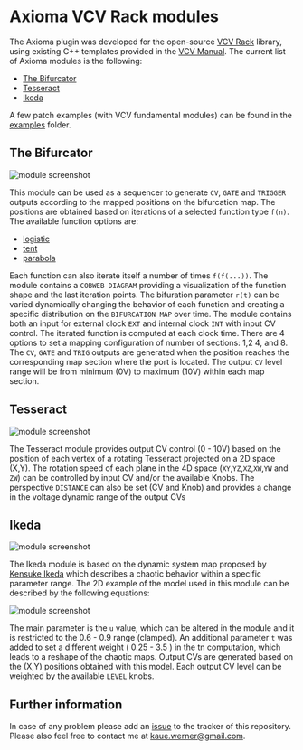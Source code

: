 # Axioma VCV Rack modules

The Axioma plugin was developed for the open-source [VCV Rack](https://vcvrack.com/) library, using existing C++ templates provided in the [VCV Manual](https://vcvrack.com/manual/PluginDevelopmentTutorial). The current list of Axioma modules is the following:

  - [The Bifurcator](#thebifurcator)
  - [Tesseract](#tesseract)
  - [Ikeda](#ikeda)

A few patch examples (with VCV fundamental modules) can be found in the [examples](https://github.com/kauewerner/Axioma/tree/main/examples) folder.

## <a name="thebifurcator"></a> The Bifurcator

![module screenshot](./doc/TheBifurcator.png)

This module can be used as a sequencer to generate `CV`, `GATE` and `TRIGGER` outputs according to the mapped positions on the bifurcation map. The positions are obtained based on iterations of a selected function type `f(n)`. The available function options are: 

- [logistic](https://en.wikipedia.org/wiki/Logistic_map) 
- [tent](https://en.wikipedia.org/wiki/Tent_map)
- [parabola](https://en.wikipedia.org/wiki/Parabola)

Each function can also iterate itself a number of times `f(f(...))`. The module contains a `COBWEB DIAGRAM` providing a visualization of the function shape and the last iteration points. The bifuration parameter `r(t)` can be varied dynamically changing the behavior of each function and creating a specific distribution on the `BIFURCATION MAP` over time. The module contains both an input for external clock `EXT` and internal clock `INT` with input CV control. The iterated function is computed at each clock time. There are 4 options to set a mapping configuration of number of sections: 1,2 4, and 8. The `CV`, `GATE` and `TRIG` outputs are generated when the position reaches the corresponding map section where the port is located. The output `CV` level range will be from minimum (0V) to maximum (10V) within each map section.

## <a name="tesseract"></a> Tesseract

![module screenshot](./doc/Tesseract.png)

The Tesseract module provides output CV control (0 - 10V) based on the position of each vertex of a rotating Tesseract projected on a 2D space (X,Y). The rotation speed of each plane in the 4D space (`XY`,`YZ`,`XZ`,`XW`,`YW` and `ZW`) can be controlled by input CV and/or the available Knobs. The perspective `DISTANCE` can also be set (CV and Knob) and provides a change in the voltage dynamic range of the output CVs

## <a name="ikeda"></a> Ikeda

![module screenshot](./doc/Ikeda.png)

The Ikeda module is based on the dynamic system map proposed by [Kensuke Ikeda](https://en.wikipedia.org/wiki/Ikeda_map) which describes a chaotic behavior within a specific parameter range. The 2D example of the model used in this module can be described by the following equations:

![module screenshot](./doc/equationIkeda.png)

The main parameter is the `u` value, which can be altered in the module and it is restricted to the 0.6 - 0.9 range (clamped). An additional parameter `t` was added to set a different weight ( 0.25 - 3.5 ) in the tn computation, which leads to a reshape of the chaotic maps. Output CVs are generated based on the (X,Y) positions obtained with this model. Each output CV level can be weighted by the available `LEVEL` knobs.


## Further information

In case of any problem please add an [issue](https://github.com/kauewerner/Axioma/issues) to the tracker of this repository. Please also feel free to contact me at kaue.werner@gmail.com.  
